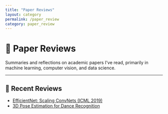 ```yaml
---
title: "Paper Reviews"
layout: category
permalink: /paper_review
category: paper_review
---
```




# 📄 Paper Reviews

Summaries and reflections on academic papers I've read, primarily in machine learning, computer vision, and data science.

---

## 🧾 Recent Reviews

- [EfficientNet: Scaling ConvNets (ICML 2019)](/posts/2025-07-15-efficientnet-day5)
- [3D Pose Estimation for Dance Recognition](/posts/2025-07-18-dance-day2)
